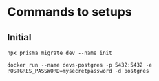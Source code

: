 # Commands to setups

## Initial 
```
npx prisma migrate dev --name init 
```

```
docker run --name devs-postgres -p 5432:5432 -e POSTGRES_PASSWORD=mysecretpassword -d postgres
```